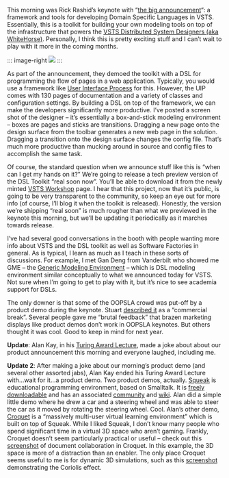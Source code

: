 This morning was Rick Rashid’s keynote with “[the big
announcement](http://www.microsoft.com/presspass/press/2004/oct04/10-26oopslaecosystempr.asp)“:
a framework and tools for developing Domain Specific Languages in VSTS.
Essentially, this is a toolkit for building your own modeling tools on
top of the infrastructure that powers the [VSTS Distributed System
Designers (aka
WhiteHorse)](http://msdn.microsoft.com/library/en-us/dnvsent/html/vsent_ModelingLangs.asp).
Personally, I think this is pretty exciting stuff and I can’t wait to
play with it more in the coming months.

::: image-right
[![](http://image.devhawk.net/blog-content/20041026-1719-oopsla-day-1-2/UIPDSLthumb.JPG)](http://image.devhawk.net/blog-content/20041026-1719-oopsla-day-1-2/UIPDSL.JPG)
:::

As part of the announcement, they demoed the toolkit with a DSL for
programming the flow of pages in a web application. Typically, you would
use a framework like [User Interface
Process](http://msdn.microsoft.com/library/en-us/dnpag/html/uipab.asp) for
this. However, the UIP comes with 130 pages of documentation and a
variety of classes and configuration settings. By building a DSL on top
of the framework, we can make the developers significantly more
productive. I’ve posted a screen shot of the designer – it’s essentially
a box-and-stick modeling environment – boxes are pages and sticks are
transitions. Dragging a new page onto the design surface from the
toolbar generates a new web page in the solution. Dragging a transition
onto the design surface changes the config file. That’s much more
productive than mucking around in source and config files to accomplish
the same task.

Of course, the standard question when we announce stuff like this is
“when can I get my hands on it?” We’re going to release a tech preview
version of the DSL Toolkit “real soon now”. You’ll be able to download
it from the newly minted [VSTS
Workshop](http://lab.msdn.microsoft.com/vs2005/teamsystem/workshop/default.aspx)
page. I hear that this project, now that it’s public, is going to be
very transparent to the community, so keep an eye out for more info (of
course, I’ll blog it when the toolkit is released). Honestly, the
version we’re shipping “real soon” is much rougher than what we
previewed in the keynote this morning, but we’ll be updating it
periodically as it marches towards release.

I’ve had several good conversations in the booth with people wanting
more info about VSTS and the DSL toolkit as well as Software Factories
in general. As is typical, I learn as much as I teach in these sorts of
discussions. For example, I met Gan Deng from Vanderbilt who showed me
GME – the [Generic Modeling
Environment](http://www.isis.vanderbilt.edu/Projects/gme) – which is DSL
modeling environment similar conceptually to what we announced today for
VSTS. Not sure when I’m going to get to play with it, but it’s nice to
see academia support for DSLs.

The only downer is that some of the OOPSLA crowd was put-off by a
product demo during the keynote. Stuart [described
it](http://blogs.msdn.com/stuart_kent/archive/2004/10/27/248260.aspx) as
a “commercial break”. Several people gave me “brutal feedback” that
brazen marketing displays like product demos don’t work in OOPSLA
keynotes. But others thought it was cool. Good to keep in mind for next
year.

**Update**: Alan Kay, in his [Turing Award
Lecture](http://www.oopsla.org/2004/ShowEvent.do?id=421), made a joke
about about our product announcement this morning and everyone laughed,
including me.

**Update 2**: After making a joke about our morning’s product demo (and
several other assorted jabs), Alan Kay ended his Turing Award Lecture
with…wait for it…a product demo. Two product demos, actually.
[Squeak](http://www.squeak.org/) is educational programming environment,
based on Smalltalk. It is [freely
downloadable](http://www.squeak.org/download/index.html) and has an
associated [community](http://www.squeakland.org/) and
[wiki](http://minnow.cc.gatech.edu/squeak). Alan did a simple little
demo where he drew a car and a steering wheel and was able to steer the
car as it moved by rotating the steering wheel. Cool. Alan’s other demo,
[Croquet](http://www.opencroquet.org/) is a “massively multi-user
virtual learning environment” which is built on top of Squeak. While I
liked Squeak, I don’t know many people who spend significant time in a
virtual 3D space who aren’t gaming. Frankly, Croquet doesn’t seem
particularly practical or useful – check out this
[screenshot](http://www.opencroquet.org/About_Croquet/screenshots/slideshow9.html)
of document collaboration in Croquet. In this example, the 3D space is
more of a distraction than an enabler. The only place Croquet seems
useful to me is for dynamic 3D simulations, such as this
[screenshot](http://www.opencroquet.org/About_Croquet/screenshots/slideshow12.html)
demonstrating the Coriolis effect.
